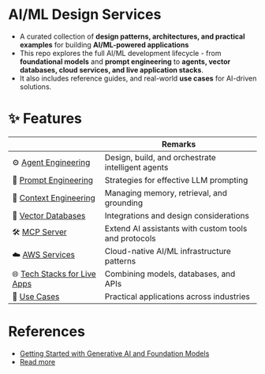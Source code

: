 # AI/ML Design Services
- A curated collection of **design patterns, architectures, and practical examples** for building **AI/ML-powered applications**
- This repo explores the full AI/ML development lifecycle - from **foundational models** and **prompt engineering** to **agents, vector databases, cloud services, and live application stacks**.
- It also includes reference guides, and real-world **use cases** for AI-driven solutions.

# ✨ Features

|                                                         | Remarks                                              |
|---------------------------------------------------------|------------------------------------------------------|
| ⚙️ [Agent Engineering](Agent-Engineering/Readme.md)     | Design, build, and orchestrate intelligent agents    |
| 📝 [Prompt Engineering](Prompt-Engineering/Readme.md)   | Strategies for effective LLM prompting               |
| 🔗 [Context Engineering](Context-Engineering/Readme.md) | Managing memory, retrieval, and grounding            |
| 🧩 [Vector Databases](Vector-Databases/Readme.md)       | Integrations and design considerations               |
| 🛠️ [MCP Server](MCP/Readme.md)                         | Extend AI assistants with custom tools and protocols |
| ☁️ [AWS Services](AWS-Services)                         | Cloud-native AI/ML infrastructure patterns           |
| 🌐 [Tech Stacks for Live Apps](Tech-Stacks-Live-Apps)   | Combining models, databases, and APIs                |
| 🎯 [Use Cases](UseCases.md)                             | Practical applications across industries             |

# References
- [Getting Started with Generative AI and Foundation Models](https://d1.awsstatic.com/products/generative-ai/getting-started-with-generative-ai-and-foundation-models.pdf)
- [Read more](https://www.youtube.com/watch?v=2p5OHDxR2l8)